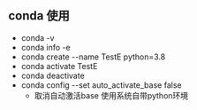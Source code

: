 ## conda 使用

+ conda -v
+ conda info -e
+ conda create --name TestE python=3.8
+ conda activate TestE
+ conda deactivate
+ conda config --set auto_activate_base false
  + 取消自动激活base 使用系统自带python环境

